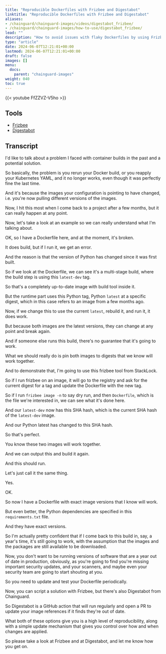 ```yaml
---
title: "Reproducible Dockerfiles with Frizbee and Digestabot"
linktitle: "Reproducible Dockerfiles with Frizbee and Digestabot"
aliases:
- /chainguard/chainguard-images/videos/digestabot_frizbee/
- /chainguard/chainguard-images/how-to-use/digestabot_frizbee/
lead: ""
description: "How to avoid issues with flaky Dockerfiles by using Frizbee and Digestabot to pin images to digests."
type: "article"
date: 2024-06-07T12:21:01+00:00
lastmod: 2024-06-07T12:21:01+00:00
draft: false
images: []
menu:
  docs:
    parent: "chainguard-images"
weight: 040
toc: true
---
```


{{< youtube FfZZVZ-V5ho >}}

## Tools

* [Frizbee](https://github.com/stacklok/frizbee)
* [Digestabot](https://github.com/chainguard-dev/digestabot)

## Transcript

I'd like to talk about a problem I faced with container builds in the past and a potential solution.

So basically, the problem is you rerun your Docker build, or you reapply your Kubernetes YAML, and it no longer works, even though it was perfectly fine the last time.

And it's because the images your configuration is pointing to have changed, i.e. you're now pulling different versions of the images.

Now, I hit this most when I come back to a project after a few months, but it can really happen at any point.

Now, let's take a look at an example so we can really understand what I'm talking about.

OK, so I have a Dockerfile here, and at the moment, it's broken.

It does build, but if I run it, we get an error.

And the reason is that the version of Python has changed since it was first built.

So if we look at the Dockerfile, we can see it's a multi-stage build, where the build step is using this `latest-dev` tag.

So that's a completely up-to-date image with build tool inside it.

But the runtime part uses this Python tag, Python `latest` at a specific digest, which in this case refers to an image from a few months ago.

Now, if we change this to use the current `latest`, rebuild it, and run it, it does work.

But because both images are the latest versions, they can change at any point and break again.

And if someone else runs this build, there's no guarantee that it's going to work.

What we should really do is pin both images to digests that we know will work together.

And to demonstrate that, I'm going to use this frizbee tool from StackLock.

So if I run frizbee on an image, it will go to the registry and ask for the current digest for a tag and update the Dockerfile with the new tag.

So if I run `frizbee image -n` to say dry run, and then `Dockerfile`, which is the file we're interested in, we can see what it's done here.

And our `latest-dev` now has this SHA hash, which is the current SHA hash of the `latest-dev` image.

And our Python latest has changed to this SHA hash.

So that's perfect.

You know these two images will work together.

And we can output this and build it again.

And this should run.

Let's just call it the same thing.

Yes.

OK.

So now I have a Dockerfile with exact image versions that I know will work.

But even better, the Python dependencies are specified in this `requirements.txt` file.

And they have exact versions.

So I'm actually pretty confident that if I come back to this build in, say, a year's time, it's still going to work, with the assumption that the images and the packages are still available to be downloaded.

Now, you don't want to be running versions of software that are a year out of date in production, obviously, as you're going to find you're missing important security updates, and your scanners, and maybe even your security team are going to start shouting at you.

So you need to update and test your Dockerfile periodically.

Now, you can script a solution with Frizbee, but there's also Digestabot from Chainguard.

So Digestabot is a GitHub action that will run regularly and open a PR to update your image references if it finds they're out of date.

What both of these options give you is a high level of reproducibility, along with a simple update mechanism that gives you control over how and when changes are applied.

So please take a look at Frizbee and at Digestabot, and let me know how you get on.

